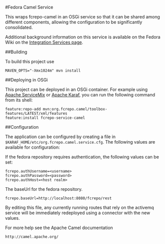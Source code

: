 #Fedora Camel Service

This wraps fcrepo-camel in an OSGi service so that it can be shared among different components,
allowing the configuration to be significantly consolidated.

Additional background information on this service is available on the Fedora Wiki on the
[Integration Services page](https://wiki.duraspace.org/display/FEDORA4x/Integration+Services).

##Building

To build this project use

    MAVEN_OPTS="-Xmx1024m" mvn install

##Deploying in OSGi

This project can be deployed in an OSGi container. For example using
[Apache ServiceMix](http://servicemix.apache.org/) or
[Apache Karaf](http://karaf.apache.org), you can run the following
command from its shell:

    feature:repo-add mvn:org.fcrepo.camel/toolbox-features/LATEST/xml/features
    feature:install fcrepo-service-camel

##Configuration

The application can be configured by creating a file in
`$KARAF_HOME/etc/org.fcrepo.camel.service.cfg`. The following
values are available for configuration:

If the fedora repository requires authentication, the following values
can be set:

    fcrepo.authUsername=<username>
    fcrepo.authPassword=<password>
    fcrepo.authHost=<host realm>

The baseUrl for the fedora repository.

    fcrepo.baseUrl=http://localhost:8080/fcrepo/rest

By editing this file, any currently running routes that rely on the activemq service
will be immediately redeployed using a connector with the new values.

For more help see the Apache Camel documentation

    http://camel.apache.org/

